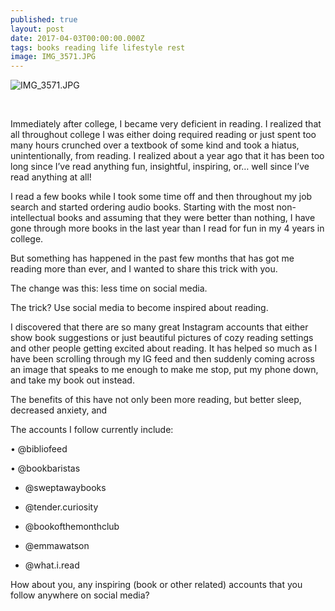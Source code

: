 ```yaml
---
published: true
layout: post
date: 2017-04-03T00:00:00.000Z
tags: books reading life lifestyle rest 
image: IMG_3571.JPG
---
```



![IMG_3571.JPG](/content/IMG_3571.JPG)


<br>

Immediately after college, I became very deficient in reading. I realized that all throughout college I was either doing required reading or just spent too many hours crunched over a textbook of some kind and took a hiatus, unintentionally, from reading. I realized about a year ago that it has been too long since I’ve read anything fun, insightful, inspiring, or… well since I’ve read anything at all! 

I read a few books while I took some time off and then throughout my job search and started ordering audio books. Starting with the most non-intellectual books and assuming that they were better than nothing, I have gone through more books in the last year than I read for fun in my 4 years in college. 

But something has happened in the past few months that has got me reading more than ever, and I wanted to share this trick with you.  

The change was this: less time on social media. 

The trick? Use social media to become inspired about reading. 

I discovered that there are so many great Instagram accounts that either show book suggestions or just beautiful pictures of cozy reading settings and other people getting excited about reading. It has helped so much as I have been scrolling through my IG feed and then suddenly coming across an image that speaks to me enough to make me stop, put my phone down, and take my book out instead. 

The benefits of this have not only been more reading, but better sleep, decreased anxiety, and

The accounts I follow currently include:

•	@bibliofeed

•	@bookbaristas

* @sweptawaybooks

* @tender.curiosity

* @bookofthemonthclub

* @emmawatson

* @what.i.read


How about you, any inspiring (book or other related) accounts that you follow anywhere on social media?
